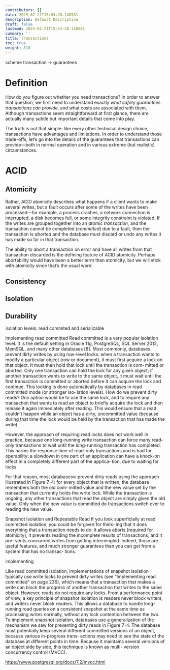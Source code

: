 ```yaml
---
contributors: []
date: 2025-02-21T15:53:28.148581
description: Default Description
draft: false
lastmod: 2025-02-21T15:53:28.148581
summary: ''
title: Transactions
toc: true
weight: 810
---
```


scheme
transaction -> guarantees

# Definition

How do you figure out whether you need transactions? In order to answer that question, we first need to understand exactly *what safety guarantees transactions can provide*, and what costs are associated with them. Although transactions seem straightforward at first glance, there are actually many subtle but important details that come into play.

The truth is not that simple: like every other technical design choice, transactions have advantages and limitations. In order to understand those trade-offs, let’s go into the details of the guarantees that transactions can provide—both in normal operation and in various extreme (but realistic) circumstances.

# ACID

## Atomicity

Rather, ACID atomicity describes what happens if a client wants to make several writes, but a fault occurs after some of the writes have been processed—for example, a process crashes, a network connection is interrupted, a disk becomes full, or some integrity constraint is violated. If the writes are grouped together into an *atomic transaction*, and the transaction cannot be completed (*committed*) due to a fault, then the transaction is *aborted* and the database must discard or undo any writes it has made so far in that transaction.

The ability to abort a transaction on error and have all writes from that transaction discarded is the defining feature of ACID atomicity. Perhaps abortability would have been a better term than atomicity, but we will stick with atomicity since that’s the usual word.

## Consistency

## Isolation

## Durability

isolation levels: read commited and serializable

Implementing read committed
Read committed is a very popular isolation level. It is the default setting in Oracle
11g, PostgreSQL, SQL Server 2012, MemSQL, and many other databases \[8\].
Most commonly, databases prevent dirty writes by using row-level locks: when a
transaction wants to modify a particular object (row or document), it must first
acquire a lock on that object. It must then hold that lock until the transaction is com‐
mitted or aborted. Only one transaction can hold the lock for any given object; if
another transaction wants to write to the same object, it must wait until the first
transaction is committed or aborted before it can acquire the lock and continue. This
locking is done automatically by databases in read committed mode (or stronger iso‐
lation levels).
How do we prevent dirty reads? *One option* would be to use the same lock, and to
require any transaction that wants to read an object to briefly acquire the lock and
then release it again immediately after reading. This would ensure that a read
couldn’t happen while an object has a dirty, uncommitted value (because during that
time the lock would be held by the transaction that has made the write).

However, the approach of requiring read locks does not work well in practice,
because one long-running write transaction can force many read-only transactions to
wait until the long-running transaction has completed. This harms the response time
of read-only transactions and is bad for operability: a slowdown in one part of an
application can have a knock-on effect in a completely different part of the applica‐
tion, due to waiting for locks.

For that reason, most databasesvi prevent dirty reads using the approach illustrated in
Figure 7-4: for every object that is written, the database remembers both the old com‐
mitted value and the new value set by the transaction that currently holds the write
lock. While the transaction is ongoing, any other transactions that read the object are
simply given the old value. Only when the new value is committed do transactions
switch over to reading the new value.

Snapshot Isolation and Repeatable Read
If you look superficially at read committed isolation, you could be forgiven for think‐
ing that it does everything that a transaction needs to do: it allows aborts (required
for atomicity), it prevents reading the incomplete results of transactions, and it pre‐
vents concurrent writes from getting intermingled. Indeed, those are useful features,
and much stronger guarantees than you can get from a system that has no transac‐
tions.

implementing

Like read committed isolation, implementations of snapshot isolation typically use
write locks to prevent dirty writes (see “Implementing read committed” on page 236),
which means that a transaction that makes a write can block the progress of another
transaction that writes to the same object. However, reads do not require any locks.
From a performance point of view, a key principle of snapshot isolation is readers
never block writers, and writers never block readers. This allows a database to handle
long-running read queries on a consistent snapshot at the same time as processing
writes normally, without any lock contention between the two.
To implement snapshot isolation, databases use a generalization of the mechanism
we saw for preventing dirty reads in Figure 7-4. The database must potentially keep
several different committed versions of an object, because various in-progress trans‐
actions may need to see the state of the database at different points in time. Because it
maintains several versions of an object side by side, this technique is known as multi-
version concurrency control (MVCC).

https://www.postgresql.org/docs/7.2/mvcc.html
